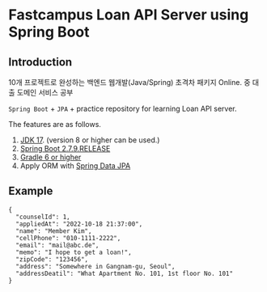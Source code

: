# Fastcampus Loan API Server using Spring Boot

## Introduction

10개 프로젝트로 완성하는 백엔드 웹개발(Java/Spring) 초격차 패키지 Online. 중 대출 도메인 서비스 공부

`Spring Boot` + `JPA` + practice repository for learning Loan API server.

The features are as follows.

1. [JDK 17](https://adoptopenjdk.net/). (version 8 or higher can be used.)
2. [Spring Boot 2.7.9.RELEASE]()
3. [Gradle 6 or higher](https://gradle.org/)
4. Apply ORM with [Spring Data JPA](https://spring.io/projects/spring-data-jpa)

## Example

```
{
  "counselId": 1,
  "appliedAt": "2022-10-18 21:37:00",
  "name": "Member Kim",
  "cellPhone": "010-1111-2222",
  "email": "mail@abc.de",
  "memo": "I hope to get a loan!",
  "zipCode": "123456",
  "address": "Somewhere in Gangnam-gu, Seoul",
  "addressDeatil": "What Apartment No. 101, 1st floor No. 101"
}
```